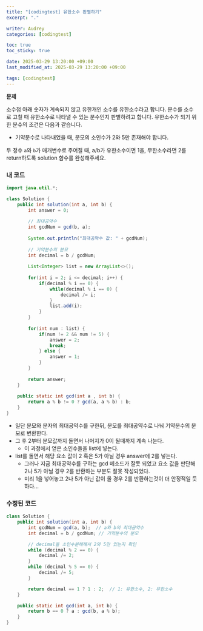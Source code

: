 ```yaml
---
title: "[codingtest] 유한소수 판별하기"
excerpt: "."

writer: Audrey
categories: [codingtest]

toc: true
toc_sticky: true

date: 2025-03-29 13:20:00 +09:00
last_modified_at: 2025-03-29 13:20:00 +09:00

tags: [codingtest]
---
```


**문제**

소수점 아래 숫자가 계속되지 않고 유한개인 소수를 유한소수라고 합니다. 분수를 소수로 고칠 때 유한소수로 나타낼 수 있는 분수인지 판별하려고 합니다. 유한소수가 되기 위한 분수의 조건은 다음과 같습니다.

- 기약분수로 나타내었을 때, 분모의 소인수가 2와 5만 존재해야 합니다.

두 정수 `a`와 `b`가 매개변수로 주어질 때, a/b가 유한소수이면 1을, 무한소수라면 2를 return하도록 solution 함수를 완성해주세요.

### 내 코드

```java
import java.util.*;

class Solution {
    public int solution(int a, int b) {
        int answer = 0;
        
        // 최대공약수
        int gcdNum = gcd(b, a);
        
        System.out.println("최대공약수 값: " + gcdNum);
        
        // 기약분수의 분모
        int decimal = b / gcdNum;
        
        List<Integer> list = new ArrayList<>();
        
        for(int i = 2; i <= decimal; i++) {
            if(decimal % i == 0) {
                while(decimal % i == 0) {
                    decimal /= i;
                }
                list.add(i);
            }
        }
        
        for(int num : list) {
            if(num != 2 && num != 5) {
                answer = 2;
                break;
            } else {
                answer = 1;
            }
        }
        
        return answer;
    }
    
    public static int gcd(int a , int b) {
        return a % b != 0 ? gcd(a, a % b) : b;
    }
}
```

- 일단 분모와 분자의 최대공약수를 구한뒤, 분모를 최대공약수로 나눠 기약분수의 분모로 변환한다.
- 그 후 2부터 분모값까지 돌면서 나머지가 0이 될때까지 계속 나눈다.
    - 이 과정에서 얻은 소인수들을 list에 넣는다.
- list를 돌면서 해당 요소 값이 2 혹은 5가 아닐 경우 answer에 2를 넣는다.
    - 그러나 지금 최대공약수를 구하는 gcd 메소드가 잘못 되었고 요소 값을 판단해 2나 5가 아닐 경우 2를 반환하는 부분도 잘못 작성되었다.
    - 미리 1을 넣어놓고 2나 5가 아닌 값이 올 경우 2를 반환하는것이 더 안정적일 듯 하다…

### 수정된 코드

```java
class Solution {
    public int solution(int a, int b) {
        int gcdNum = gcd(a, b);  // a와 b의 최대공약수
        int decimal = b / gcdNum; // 기약분수의 분모

        // decimal을 소인수분해해서 2와 5만 있는지 확인
        while (decimal % 2 == 0) {
            decimal /= 2;
        }
        while (decimal % 5 == 0) {
            decimal /= 5;
        }

        return decimal == 1 ? 1 : 2;  // 1: 유한소수, 2: 무한소수
    }

    public static int gcd(int a, int b) {
        return b == 0 ? a : gcd(b, a % b);
    }
}
```